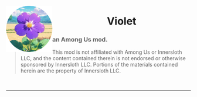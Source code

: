 
<img align="left" alt="Cover" src="https://github.com/Violet-AU/.github/blob/main/profile/Violet-Logo.png?raw=true" width="25%"  />  <h1 align="center">Violet</h1>

> ### an Among Us mod. <br>
> This mod is not affiliated with Among Us or Innersloth LLC, and the content contained therein is not endorsed or otherwise sponsored by Innersloth LLC. Portions of the materials contained herein are the property of Innersloth LLC. <br>

<br>

--- 


